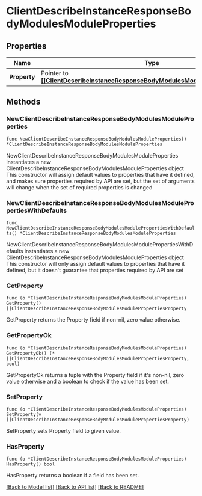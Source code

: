 # ClientDescribeInstanceResponseBodyModulesModuleProperties

## Properties

Name | Type | Description | Notes
------------ | ------------- | ------------- | -------------
**Property** | Pointer to [**[]ClientDescribeInstanceResponseBodyModulesModulePropertiesProperty**](ClientDescribeInstanceResponseBodyModulesModulePropertiesProperty.md) |  | [optional] 

## Methods

### NewClientDescribeInstanceResponseBodyModulesModuleProperties

`func NewClientDescribeInstanceResponseBodyModulesModuleProperties() *ClientDescribeInstanceResponseBodyModulesModuleProperties`

NewClientDescribeInstanceResponseBodyModulesModuleProperties instantiates a new ClientDescribeInstanceResponseBodyModulesModuleProperties object
This constructor will assign default values to properties that have it defined,
and makes sure properties required by API are set, but the set of arguments
will change when the set of required properties is changed

### NewClientDescribeInstanceResponseBodyModulesModulePropertiesWithDefaults

`func NewClientDescribeInstanceResponseBodyModulesModulePropertiesWithDefaults() *ClientDescribeInstanceResponseBodyModulesModuleProperties`

NewClientDescribeInstanceResponseBodyModulesModulePropertiesWithDefaults instantiates a new ClientDescribeInstanceResponseBodyModulesModuleProperties object
This constructor will only assign default values to properties that have it defined,
but it doesn't guarantee that properties required by API are set

### GetProperty

`func (o *ClientDescribeInstanceResponseBodyModulesModuleProperties) GetProperty() []ClientDescribeInstanceResponseBodyModulesModulePropertiesProperty`

GetProperty returns the Property field if non-nil, zero value otherwise.

### GetPropertyOk

`func (o *ClientDescribeInstanceResponseBodyModulesModuleProperties) GetPropertyOk() (*[]ClientDescribeInstanceResponseBodyModulesModulePropertiesProperty, bool)`

GetPropertyOk returns a tuple with the Property field if it's non-nil, zero value otherwise
and a boolean to check if the value has been set.

### SetProperty

`func (o *ClientDescribeInstanceResponseBodyModulesModuleProperties) SetProperty(v []ClientDescribeInstanceResponseBodyModulesModulePropertiesProperty)`

SetProperty sets Property field to given value.

### HasProperty

`func (o *ClientDescribeInstanceResponseBodyModulesModuleProperties) HasProperty() bool`

HasProperty returns a boolean if a field has been set.


[[Back to Model list]](../README.md#documentation-for-models) [[Back to API list]](../README.md#documentation-for-api-endpoints) [[Back to README]](../README.md)


